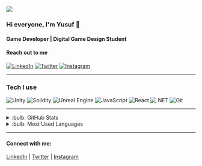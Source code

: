 ![](https://media.giphy.com/media/v1.Y2lkPTc5MGI3NjExb3k0a2hid2ZvZGhmb2dvYTFlN3M1YWkwbno1NnM1NzR3ZW8yMXJyYyZlcD12MV9pbnRlcm5hbF9naWZfYnlfaWQmY3Q9Zw/fH2QdgdIZDegFg7wQM/giphy.gif)


### Hi everyone, I'm Yusuf :wave:

#### Game Developer | Digital Game Design Student

#### Reach out to me

[![LinkedIn](https://img.shields.io/badge/-LinkedIn-black?style=flat-square&logo=linkedin)](https://www.linkedin.com/in/yu5ufyilmaz/)
[![Twitter](https://img.shields.io/badge/-Twitter-black?style=flat-square&logo=twitter)](https://twitter.com/yu5ufyilmaz)
[![Instagram](https://img.shields.io/badge/-Instagram-black?style=flat-square&logo=instagram)](https://www.instagram.com/yu5ufyilmaz/)

---

### Tech I use

![Unity](https://img.shields.io/badge/-Unity-black?style=flat-square&logo=unity)
![Solidity](https://img.shields.io/badge/-Solidity-black?style=flat-square&logo=solidity)
![Unreal Engine](https://img.shields.io/badge/-Unreal_Engine-black?style=flat-square&logo=unrealengine)
![JavaScript](https://img.shields.io/badge/-JavaScript-black?style=flat-square&logo=javascript)
![React](https://img.shields.io/badge/-React-black?style=flat-square&logo=react)
![.NET](https://img.shields.io/badge/-.NET-black?style=flat-square&logo=dotnet)
![Git](https://img.shields.io/badge/-Git-black?style=flat-square&logo=git)

---

<details>
<summary> :bulb: GitHub Stats</summary>
<img src="https://github-readme-stats.vercel.app/api?username=yu5ufyilmaz&theme=radical">
</details>

<details>
<summary> :bulb: Most Used Languages</summary>
<img src="https://github-readme-stats.vercel.app/api/top-langs/?username=yu5ufyilmaz&layout=compact">
</details>

---

#### Connect with me:

[LinkedIn](https://www.linkedin.com/in/yu5ufyilmaz/)
|
[Twitter](https://twitter.com/yu5ufyilmaz)
|
[Instagram](https://www.instagram.com/yu5ufyilmaz/)
